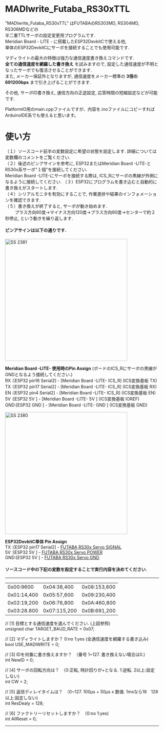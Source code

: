 # MADIwrite_Futaba_RS30xTTL  
  
"MADIwrite_Futaba_RS30xTTL" はFUTABAのRS303MD, RS304MD, RS306MDなどの  
半二重TTLサーボの設定変更用プログラムです.  
Meridian Board - LITE - に搭載したESP32DevkitCで使える他,  
単体のESP32DevkitCにサーボを接続することでも使用可能です.  
  
マディライトの最大の特徴は強力な通信速度書き換えコマンドです.  
**全ての通信速度を網羅した書き換え** を試みますので, 設定した通信速度が不明となったサーボでも復活させることができます.  
また, メーカー保証外となりますが, 通信速度をメーカー標準の **3倍の691200bps** まで引き上げることができます.  
  
その他, サーボID書き換え, 通信方向の正逆設定, 応答時間の短縮設定などが可能です.  
  
PlatformIO用のmain.cppファイルですが、内容を.inoファイルにコピーすればArduinoIDE系でも使えると思います。  
  
  
# 使い方  
（１）ソースコード前半の変数設定に希望の状態を設定します. 詳細については変数欄のコメントをご覧ください.  
（２）後述のピンアサインを参考に, ESP32またはMeridian Board -LITE-とRS30x系サーボ"１個"を接続してください.  
     Meridian Board -LITE-にサーボを接続する際は, ICS_Rにサーボの黒線が外側になるように接続してください.
（３）ESP32にプログラムを書き込むと自動的に書き換えがスタートします.  
（４）シリアルモニタを有効にすることで, 作業進捗や結果のインフォメーションを確認できます.  
（５）書き換えが終了すると, サーボが動き始めます.  
 　　 プラス方向60度→マイナス方向120度→プラス方向60度→センターで約２秒停止, という動きを繰り返します.  
  
#### ピンアサインは以下の通りです.  
<img width="400" alt="SS 2381" src="https://user-images.githubusercontent.com/8329123/180610583-7db88a6d-a2e5-4185-b453-799409a147b4.png">  
  
**Meridian Board -LITE- 使用時のPin Assign**  (ボードのICS_Rにサーボの黒線がGNDとなるよう接続してください.)  
  RX :[ESP32 pin16 Serial2] - [Meridian Board -LITE- ICS_R] (ICS変換基板 TX)  
  TX :[ESP32 pin17 Serial2] - [Meridian Board -LITE- ICS_R] (ICS変換基板 RX)  
  EN :[ESP32 pin4  Serial2] - [Meridian Board -LITE- ICS_R] (ICS変換基板 EN)  
  5V :[ESP32 5V           ] - [Meridian Board -LITE- 5V   ] (ICS変換基板 IOREF)  
  GND:[ESP32 GND          ] - [Meridian Board -LITE- GND  ] (ICS変換基板 GND)  
  
  
  
<img width="400" alt="SS 2380" src="https://user-images.githubusercontent.com/8329123/180610578-e3c3789b-d0c0-4d4b-a6f0-79706188a41a.png">  
  
**ESP32DevkitC単体 Pin Assign**  
  TX :[ESP32 pin17 Serial2] - [FUTABA RS30x Servo SIGNAL](WHITE/RED&WING)  
  5V :[ESP32 5V           ] - [FUTABA RS30x Servo POWER ](RED)  
  GND:[ESP32 5V           ] - [FUTABA RS30x Servo GND   ](BLACK) 
  
  
#### ソースコード中の下記の変数を設定することで実行内容を決めてください.  
------------  
  
| | | |
|-------------|-------------|-------------|
|0x00:9600|0x04:38,400|0x08:153,600 |
|0x01:14,400 |0x05:57,600|0x09:230,400|
|0x02:19,200|0x06:76,800|0x0A:460,800|
|0x03:28.800|0x07:115,200 |0x0B:691,200|
  
// [1] 目標とする通信速度を選んでください. (上図参照)  
unsigned char TARGET_BAUD_RATE = 0x07;  
  
// [2] マディライトしますか？ 0:no 1:yes (全通信速度を網羅する書き込み)  
bool USE_MADIWRITE = 0;  
  
// [3] IDを何番に書き換えますか？　（番号 1~127. 書き換えない場合は0.)  
int NewID = 0;  
  
// [4] サーボの回転方向は？　（0:正転, 時計回りが+となる. 1:逆転. 2以上:設定しない)  
int CW = 2;  
  
// [5] 返信ディレイタイムは？　（0~127. 100μs + 50μs x 数値. 1msなら18　128以上:設定しない)  
int ResDealy = 128;  
  
// [6] ファクトリーリセットしますか？　（0:no 1:yes)  
int AllReset = 0;  
  
------------  
  
